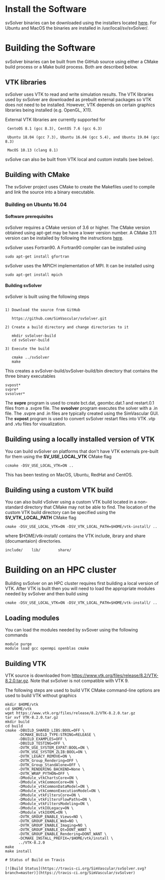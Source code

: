# Install the Software

svSolver binaries can be downloaded using the installers located [here](https://simtk.org/frs/index.php?group_id=188). For Ubuntu and MacOS the binaries are installed in /usr/local/sv/svSolver/.

# Building the Software

svSolver binaries can be built from the GitHub source using either a CMake build process or a Make build process.  Both are described below.  

## VTK libraries

svSolver uses VTK to read and write simulation results. The VTK libraries used by svSolver are downloaded as prebuilt external packages so VTK does not need to be installed. However, VTK depends on certain graphics libraries being installed (e.g. OpenGL, X11). 
 
External VTK libraries are currently supported for
```
 CentoOS 8.1 (gcc 8.3), CentOS 7.6 (gcc 6.3)
 
 Ubuntu 18.04 (gcc 7.3), Ubuntu 16.04 (gcc 5.4), and Ubuntu 19.04 (gcc 8.3)
 
 MacOS 10.13 (clang 8.1)
 ```
 
 svSolve can also be built from VTK local and custom installs (see below).

## Building with CMake

The svSolver project uses CMake to create the Makefiles used to compile and link the source into a binary executable. 

 ### Building on Ubuntu 16.04
 
 #### Software prerequisites
 svSolver requires a CMake version of 3.6 or higher. The CMake version obtained using apt-get may be have a lower version number. 
 A CMake 3.11 version can be installed by following the instructions [here](https://peshmerge.io/how-to-install-cmake-3-11-0-on-ubuntu-16-04/).
 
 svSolver uses Fortran90. A Fortran90 compiler can be installed using
 ```
 sudo apt-get install gfortran
 ```
     
  svSolver uses the MPICH implementation of MPI. It can be installed using
  ```
  sudo apt-get install mpich 
  ```

#### Building svSolver

svSolver is built using the following steps

```

1) Download the source from GitHub

   https://github.com/SimVascular/svSolver.git
   
2) Create a build directory and change directories to it

   mkdir svSolver-build
   cd svSolver-build
   
3) Execute the build

   cmake ../svSolver
   make
```
 
This creates a svSolver-build/svSolver-build/bin directory that contains the three binary executables 
```
svpost*		
svpre*	
svsolver*
```

The **svpre** program is used to create bct.dat, geombc.dat.1 and restart.0.1 files from a .svpre file. 
The **svsolver** program executes the solver with a .in file. The .svpre and .in files are typically created using the SimVascular GUI. 
The **svpost** program is used to convert svSolver restart files into VTK .vtp and .vtu files for visualization.

## Building using a locally installed version of VTK

You can build svSolver on platforms that don't have VTK externals pre-built for them using the **SV_USE_LOCAL_VTK** CMake flag
```
ccmake -DSV_USE_LOCAL_VTK=ON ..
```
This has been testing on MacOS, Ubuntu, RedHat and CentOS.

## Building using a custom VTK build

You can also build vSolver using a custom VTK build located in a non-standard directory that CMake may not be able to find. The location of the custom VTK build directory can be specified using the **SV_VTK_LOCAL_PATH** CMake flag
```
cmake -DSV_USE_LOCAL_VTK=ON -DSV_VTK_LOCAL_PATH=$HOME/vtk-install/ ..
```
where $HOME/vtk-install/ contains the VTK include, ibrary and share (documantaion) directories.
```
include/	lib/		share/
```

# Building on an HPC cluster

Building svSolver on an HPC cluster requires first building a local version of VTK. After VTK is built then you will need to load the 
appropriate modules needed by svSolver and then build using
```
cmake -DSV_USE_LOCAL_VTK=ON -DSV_VTK_LOCAL_PATH=$HOME/vtk-install/ ..
```

## Loading modules
You can load the modules needed by svSover using the following commands
```
module purge
module load gcc openmpi openblas cmake
```

## Building VTK
VTK source is downloaded from https://www.vtk.org/files/release/8.2/VTK-8.2.0.tar.gz. Note that svSolver is not compatible with VTK 9.

The following steps are used to build VTK
CMake command-line options are used to build VTK without graphics
```
mkdir $HOME/vtk
cd $HOME/vtk
wget https://www.vtk.org/files/release/8.2/VTK-8.2.0.tar.gz
tar xvf VTK-8.2.0.tar.gz 
mkdir build
cd build
cmake -DBUILD_SHARED_LIBS:BOOL=OFF \
      -DCMAKE_BUILD_TYPE:STRING=RELEASE \
      -DBUILD_EXAMPLES=OFF \
      -DBUILD_TESTING=OFF \
      -DVTK_USE_SYSTEM_EXPAT:BOOL=ON \
      -DVTK_USE_SYSTEM_ZLIB:BOOL=ON \
      -DVTK_LEGACY_REMOVE=ON \
      -DVTK_Group_Rendering=OFF \
      -DVTK_Group_StandAlone=OFF \
      -DVTK_RENDERING_BACKEND=None \
      -DVTK_WRAP_PYTHON=OFF \
      -DModule_vtkChartsCore=ON \
      -DModule_vtkCommonCore=ON \
      -DModule_vtkCommonDataModel=ON \
      -DModule_vtkCommonExecutionModel=ON \
      -DModule_vtkFiltersCore=ON \
      -DModule_vtkFiltersFlowPaths=ON \
      -DModule_vtkFiltersModeling=ON \
      -DModule_vtkIOLegacy=ON \
      -DModule_vtkIOXML=ON \
      -DVTK_GROUP_ENABLE_Views=NO \
      -DVTK_GROUP_ENABLE_Web=NO \
      -DVTK_GROUP_ENABLE_Imaging=NO \
      -DVTK_GROUP_ENABLE_Qt=DONT_WANT \
      -DVTK_GROUP_ENABLE_Rendering=DONT_WANT \
      -DCMAKE_INSTALL_PREFIX=/$HOME/vtk/install \
      ../VTK-8.2.0
make
make install

# Status of Build on Travis

[![Build Status](https://travis-ci.org/SimVascular/svSolver.svg?branch=master)](https://travis-ci.org/SimVascular/svSolver)




